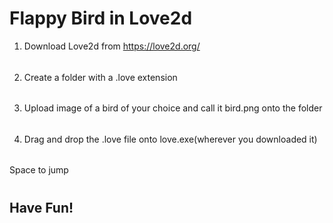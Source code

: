 # Flappy Bird in Love2d
1. Download Love2d from https://love2d.org/
######
2. Create a folder with a .love extension
######
3. Upload image of a bird of your choice and call it bird.png onto the folder
###### 
4. Drag and drop the .love file onto love.exe(wherever you downloaded it)
######
Space to jump
#
## Have Fun!
